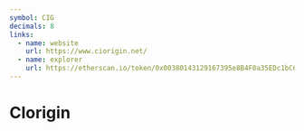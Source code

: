 ```yaml
---
symbol: CIG
decimals: 8
links:
  - name: website
    url: https://www.ciorigin.net/
  - name: explorer
    url: https://etherscan.io/token/0x00380143129167395e8B4F0a35EDc1bC60E7cE65
---
```


# CIorigin
